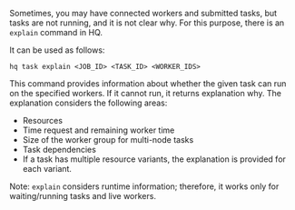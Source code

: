 Sometimes, you may have connected workers and submitted tasks, but tasks are not running, and it is not clear why. For
this purpose, there is an `explain` command in HQ.

It can be used as follows:

`hq task explain <JOB_ID> <TASK_ID> <WORKER_IDS>`

This command provides information about whether the given task can run on the specified workers.
If it cannot run, it returns explanation why. The explanation considers the following areas:

* Resources
* Time request and remaining worker time
* Size of the worker group for multi-node tasks
* Task dependencies
* If a task has multiple resource variants, the explanation is provided for each variant.

Note: `explain` considers runtime information; therefore, it works only for waiting/running tasks and live workers.
